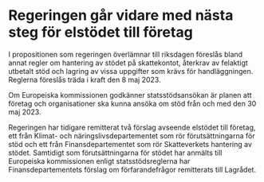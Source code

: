 # Regeringen går vidare med nästa steg för elstödet till företag

I propositionen som regeringen överlämnar till riksdagen föreslås bland annat regler om hantering av stödet på skattekontot, återkrav av felaktigt utbetalt stöd och lagring av vissa uppgifter som krävs för handläggningen. Reglerna föreslås träda i kraft den 8 maj 2023\.

Om Europeiska kommissionen godkänner statsstödsansökan är planen att företag och organisationer ska kunna ansöka om stöd från och med den 30 maj 2023\.

Regeringen har tidigare remitterat två förslag avseende elstödet till företag, ett från Klimat\- och näringslivsdepartementet som rör förutsättningarna för stöd och ett från Finans­departementet som rör Skatteverkets hantering av stödet. Samtidigt som förutsättningarna för stödet har anmälts till Europeiska kommissionen enligt statsstödsreglerna har Finansdepartementets förslag om förfarandefrågor remitterats till Lagrådet.
